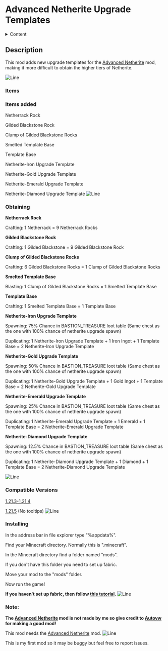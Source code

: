 # Advanced Netherite Upgrade Templates

<details> 
  <summary>Content</summary>

 [Description](https://github.com/Tetto-dk/advanced-upgrade-templates-mod#description)

 [Items](https://github.com/Tetto-dk/advanced-upgrade-templates-mod#items)

 [Items Added](https://github.com/Tetto-dk/advanced-upgrade-templates-mod#items-added)

 [Obtaining](https://github.com/Tetto-dk/advanced-upgrade-templates-mod#obtaining)

 [Compatible Versions](https://github.com/Tetto-dk/advanced-upgrade-templates-mod?tab=readme-ov-file#compatible-versions)

 [Installing](https://github.com/Tetto-dk/advanced-upgrade-templates-mod?tab=readme-ov-file#installing)

 [Note](https://github.com/Tetto-dk/advanced-upgrade-templates-mod?tab=readme-ov-file#note)
 
</details>

## Description
This mod adds new upgrade templates for the [Advanced Netherite](https://modrinth.com/mod/advanced-netherite) mod, making it more difficult to obtain the higher tiers of Netherite.


![Line](https://cdn.modrinth.com/data/cached_images/3659f7c977872cc1ec9f9f27d0c1ba9d4ee6c542.png)

### Items

### Items added

Netherrack Rock

Gilded Blackstone Rock

Clump of Gilded Blackstone Rocks
 
Smelted Template Base

Template Base

Netherite-Iron Upgrade Template
 
Netherite-Gold Upgrade Template

Netherite-Emerald Upgrade Template

Netherite-Diamond Upgrade Template
![Line](https://cdn.modrinth.com/data/cached_images/3659f7c977872cc1ec9f9f27d0c1ba9d4ee6c542.png)



### Obtaining

**Netherrack Rock**
 
Crafting: 1 Netherrack = 9 Netherrack Rocks

**Gilded Blackstone Rock**

Crafting: 1 Gilded Blackstone = 9 Gilded Blackstone Rock

**Clump of Gilded Blackstone Rocks**
 
Crafting: 6 Gilded Blackstone Rocks = 1 Clump of Gilded Blackstone Rocks

**Smelted Template Base**

Blasting: 1 Clump of Gilded Blackstone Rocks = 1 Smelted Template Base

**Template Base**

Crafting: 1 Smelted Template Base = 1 Template Base

**Netherite-Iron Upgrade Template**

Spawning: 75% Chance in BASTION_TREASURE loot table (Same chest as the one with 100% chance of netherite upgrade spawn)

Duplicating: 1 Netherite-Iron Upgrade Template + 1 Iron Ingot + 1 Template Base = 2 Netherite-Iron Upgrade Template

**Netherite-Gold Upgrade Template**

Spawning: 50% Chance in BASTION_TREASURE loot table (Same chest as the one with 100% chance of netherite upgrade spawn)

Duplicating: 1 Netherite-Gold Upgrade Template + 1 Gold Ingot + 1 Template Base = 2 Netherite-Gold Upgrade Template

**Netherite-Emerald Upgrade Template**

Spawning: 25% Chance in BASTION_TREASURE loot table (Same chest as the one with 100% chance of netherite upgrade spawn)

Duplicating: 1 Netherite-Emerald Upgrade Template + 1 Emerald + 1 Template Base = 2 Netherite-Emerald Upgrade Template

**Netherite-Diamond Upgrade Template**

Spawning: 12.5% Chance in BASTION_TREASURE loot table (Same chest as the one with 100% chance of netherite upgrade spawn)

Duplicating: 1 Netherite-Diamond Upgrade Template + 1 Diamond + 1 Template Base = 2 Netherite-Diamond Upgrade Template


![Line](https://cdn.modrinth.com/data/cached_images/3659f7c977872cc1ec9f9f27d0c1ba9d4ee6c542.png)

### Compatible Versions
[1.21.3-1.21.4](https://github.com/Tetto-dk/advanced-upgrade-templates-mod/tree/master/advanced-upgrade-templates-mod-1.21.4)

[1.21.5](https://github.com/Tetto-dk/advanced-upgrade-templates-mod/tree/master/advanced-upgrade-templates-mod-1.21.4) (No tooltips)
![Line](https://cdn.modrinth.com/data/cached_images/3659f7c977872cc1ec9f9f27d0c1ba9d4ee6c542.png)

### Installing
 In the address bar in file explorer type "%appdata%".

Find your Minecraft directory. Normally this is ".minecraft".

 In the Minecraft directory find a folder named "mods".
 
 If you don't have this folder you need to set up fabric.
 
 Move your mod to the "mods" folder.
 
 Now run the game!

**If you haven't set up fabric, then follow [this tutorial](https://wiki.fabricmc.net/install).**
![Line](https://cdn.modrinth.com/data/cached_images/3659f7c977872cc1ec9f9f27d0c1ba9d4ee6c542.png)


### Note:
  **The [Advanced Netherite](https://modrinth.com/mod/advanced-netherite) mod is not made by me so give credit to [Autovw](https://modrinth.com/user/Autovw) for making a good mod!** 

 This mod needs the [Advanced Netherite](https://modrinth.com/mod/advanced-netherite) mod.
 ![Line](https://cdn.modrinth.com/data/cached_images/3659f7c977872cc1ec9f9f27d0c1ba9d4ee6c542.png)
 
 This is my first mod so it may be buggy but feel free to report issues.
